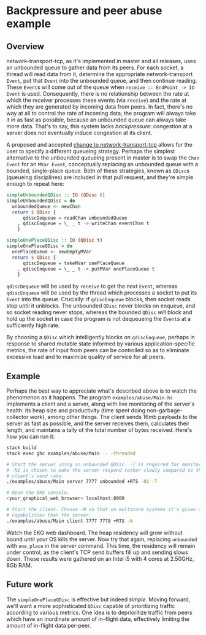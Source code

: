# Backpressure and peer abuse example

## Overview

network-transport-tcp, as it's implemented in master and all releases, uses
an unbounded queue to gather data from its peers. For each socket, a thread will
read data from it, determine the appropriate network-transport `Event`, put
that `Event` into the unbounded queue, and then continue reading. These `Event`s
will come out of the queue when `receive :: EndPoint -> IO Event` is used.
Consequently, there is no relationship between the rate at which the receiver
processes these events (via `receive`) and the rate at which they are generated
by incoming data from peers. In fact, there's no way at all to control the rate
of incoming data; the program will always take it in as fast as possible,
because an unbounded queue can always take more data. 
That's to say, this system lacks *backpressure*: congestion at a server does
not eventually induce congestion at its client.

A proposed and accepted [change to network-transport-tcp](https://github.com/haskell-distributed/network-transport-tcp/pull/46)
allows for the user to specify a different queueing strategy. Perhaps the
simplest alternative to the unbounded queueing present in master is to swap
the `Chan Event` for an `MVar Event`, conceptually replacing an unbounded
queue with a bounded, single-place queue. Both of these strategies, known as
`QDisc`s (queueing disciplines) are included in that pull request, and they're
simple enough to repeat here:

```Haskell
simpleUnboundedQDisc :: IO (QDisc t)
simpleUnboundedQDisc = do
  unboundedQueue <- newChan
  return $ QDisc {
      qdiscDequeue = readChan unboundedQueue
    , qdiscEnqueue = \_ _ t -> writeChan eventChan t
    }

simpleOnePlaceQDisc :: IO (QDisc t)
simpleOnePlaceQDisc = do
  onePlaceQueue <- newEmptyMVar
  return $ QDisc {
      qdiscDequeue = takeMVar onePlaceQueue
    , qdiscEnqueue = \_ _ t -> putMVar onePlaceQueue t
    }
```

`qdiscDequeue` will be used by `receive` to get the next `Event`, whereas
`qdiscEnqueue` will be used by the thread which processes a socket to put
its `Event` into the queue. Crucially: if `qdiscEnqueue` blocks, then
socket reads stop until it unblocks. The unbounded `QDisc` never blocks on
enqueue, and so socket reading never stops, whereas the bounded `QDisc` *will*
block and hold up the socket in case the program is not dequeueing the `Event`s
at a sufficiently high rate.

By choosing a `QDisc` which intelligently blocks on `qdiscEnqueue`, perhaps in
response to shared mutable state informed by various application-specific
metrics, the rate of input from peers can be controlled so as to eliminate
excessive load and to maximize quality of service for all peers.

## Example

Perhaps the best way to appreciate what's described above is to watch the
phenomenon as it happens. The program `examples/abuse/Main.hs` implements a
client and a server, along with live monitoring of the server's health:
its heap size and productivity (time spent doing non-garbage-collector work),
among other things. The client sends 16mb payloads to the server as fast
as possible, and the server receives them, calculates their length, and
maintains a tally of the total number of bytes received. Here's how you can run
it:

```bash
stack build
stack exec ghc examples/abuse/Main -- -threaded

# Start the server using an unbounded QDisc. -T is required for monitoring.
# -N1 is chosen to make the server respond rather slowly compared to the
# client's send rate.
./examples/abuse/Main server 7777 unbounded +RTS -N1 -T

# Open the EKG console.
<your_graphical_web_browser> localhost:8000

# Start the client. Choose -N so that on multicore systems it's given more
# capabilities than the server.
./examples/abuse/Main client 7777 7778 +RTS -N
```

Watch the EKG web dashboard. The heap residency will grow without bound
until your OS kills the server. Now try that again, replacing `unbounded` with
`one_place` in the server command. This time, the residency will remain under 
control, as the client's TCP send buffers fill up and sending slows down.
These results were gathered on an Intel i5 with 4 cores at 2.50GHz, 8Gb RAM.

## Future work

The `simpleOnePlaceQDisc` is effective but indeed *simple*. Moving forward,
we'll want a more sophisticated `QDisc` capable of prioritizing traffic
according to various metrics. One idea is to deprioritize traffic from peers
which have an inordinate amount of in-flight data, effectively limiting the
amount of in-flight data per-peer.
